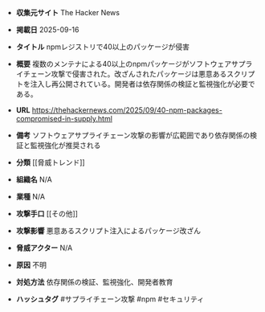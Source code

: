 - **収集元サイト**
The Hacker News

- **掲載日**
2025-09-16

- **タイトル**
npmレジストリで40以上のパッケージが侵害

- **概要**
複数のメンテナによる40以上のnpmパッケージがソフトウェアサプライチェーン攻撃で侵害された。改ざんされたパッケージは悪意あるスクリプトを注入し再公開されている。開発者は依存関係の検証と監視強化が必要である。

- **URL**
https://thehackernews.com/2025/09/40-npm-packages-compromised-in-supply.html

- **備考**
ソフトウェアサプライチェーン攻撃の影響が広範囲であり依存関係の検証と監視強化が推奨される

- **分類**
[[脅威トレンド]]

- **組織名**
N/A

- **業種**
N/A

- **攻撃手口**
[[その他]]

- **攻撃影響**
悪意あるスクリプト注入によるパッケージ改ざん

- **脅威アクター**
N/A

- **原因**
不明

- **対処方法**
依存関係の検証、監視強化、開発者教育

- **ハッシュタグ**
#サプライチェーン攻撃 #npm #セキュリティ
